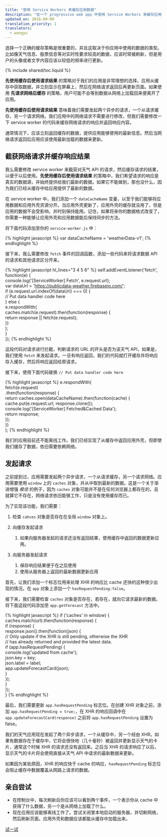 ```yaml
---
title: "使用 Service Workers 来缓存应用数据"
description: "在一个 progressive web app 中使用 Service Workers 来缓存应用数据"
updated_on: 2016-09-09
translation_priority: 1
translators:
  - wangyu
---
```


<p class="intro">
选择一个正确的缓存策略是很重要的，并且这取决于你应用中使用的数据的类型。比如像天气信息、股票信息等对实时性要求较高的数据，应该时常被刷新，但是用户的头像或者文字内容应该以较低的频率进行更新。
</p>


{% include shared/toc.liquid %}

**先使用缓存后使用请求结果** 的策略对于我们的应用是非常理想的选择。应用从缓存中获取数据，并立刻显示在屏幕上，然后在网络请求返回后再更新页面。如果使用 **先请求网络后缓存** 的策略，用户可能不会等到数据从网络上加载回来便离开了应用。

**先使用缓存后使用请求结果** 意味着我们需要发起两个异步的请求，一个从请求缓存，另一个请求网络。我们应用中的网络请求不需要进行修改，但我们需要修改一下 service worker 的代码来缓存网络请求的响应并返回响应内容。

通常情况下，应该立刻返回缓存的数据，提供应用能够使用的最新信息。然后当网络请求返回后应用应该使用最新加载的数据来更新。

## 截获网络请求并缓存响应结果

我么需要修改 service worker 来截获对天气 API 的请求，然后缓存请求的结果，以便于以后使用。**先使用缓存后使用请求结果** 的策略中，我们希望请求的响应是真实的数据源，并始终提供给我们最新的数据。如果它不能做到，那也没什么，因为我们已经从缓存中给应用提供了最新的数据。

在 service worker 中，我们添加一个 `dataCacheName` 变量，以至于我们能够将应用数据和应用外壳资源分开。当应用外壳更新了，应用外壳的缓存就没用了，但是应用的数据不会受影响，并时刻保持能用。记住，如果将来你的数据格式改变了，你需要一种能够让应用外壳和应用数据能后保持同步的方法。

将下面代码添加至你的 `service-worker.js` 中：

{% highlight javascript %}
var dataCacheName = 'weatherData-v1';
{% endhighlight %}

接下来，我么需要修改 `fetch` 事件的回调函数，添加一些代码来将请求数据 API 的请求和其他请求区分开来。

{% highlight javascript hl_lines="3 4 5 6" %}
self.addEventListener('fetch', function(e) {  
  console.log('[ServiceWorker] Fetch', e.request.url);  
  var dataUrl = 'https://publicdata-weather.firebaseio.com/';  
  if (e.request.url.indexOf(dataUrl) === 0) {  
    // Put data handler code here  
  } else {  
    e.respondWith(  
      caches.match(e.request).then(function(response) {  
        return response || fetch(e.request);  
      })  
    );  
  }  
});
{% endhighlight %}

这段代码对请求进行拦截，判断请求的 URL 的开头是否为该天气 API，如果是，我们使用 `fetch` 来发起请求。一旦有响应返回，我们的代码就打开缓存并将响应存入缓存，然后将响应返回给原请求。

接下来，使用下面代码替换 `// Put data handler code here`

{% highlight javascript %}
e.respondWith(  
  fetch(e.request)  
    .then(function(response) {  
      return caches.open(dataCacheName).then(function(cache) {  
        cache.put(e.request.url, response.clone());  
        console.log('[ServiceWorker] Fetched&Cached Data');  
        return response;  
      });  
    })  
);
{% endhighlight %}

我们的应用目前还不能离线工作。我们已经实现了从缓存中返回应用外壳，但即使我们缓存了数据，依旧需要依赖网络。

## 发起请求

之前提到过，应用需要发起两个异步请求，一个从请求缓存，另一个请求网络。应用需要使用 `window` 上的 `caches` 对象，并从中取到最新的数据。这是一个关于渐进增强 _极佳_ 的例子，因为 `caches` 对象可能并不是在任何浏览器上都存在的，且就算它不存在，网络请求依旧能够工作，只是没有使用缓存而已。

为了实现该功能，我们需要：

1. 检查 `cahces` 对象是否存在在全局 `window` 对象上。
1. 向缓存发起请求
    1. 如果向服务器发起的请求还没有返回结果，使用缓存中返回的数据更新应用。

1. 向服务器发起请求
    1. 保存响应结果便于在之后使用
    1. 使用从服务器上返回的最新数据更新应用

首先，让我们添加一个标志位用来处理 XHR 的响应比 cache 还快的这种很少出现的情况。在 `app` 对象上添加一个  `hasRequestPending:false`。

接下来，我们需要检查 `caches` 对象是否存在，若存在，就向它请求最新的数据。将下面这段代码添加至 `app.getForecast` 方法中。

{% highlight javascript %}
if ('caches' in window) {  
  caches.match(url).then(function(response) {  
    if (response) {  
      response.json().then(function(json) {  
        // Only update if the XHR is still pending, otherwise the XHR  
        // has already returned and provided the latest data.  
        if (app.hasRequestPending) {  
          console.log('updated from cache');  
          json.key = key;  
          json.label = label;  
          app.updateForecastCard(json);  
        }  
      });  
    }  
  });  
}
{% endhighlight %}

最后，我们需要更新 `app.hasRequestPending` 标志位。在创建 XHR 对象之前，添加 `app.hasRequestPending = true;`，在 XHR 的响应回调中在 `app.updateForecastCard(response)` 之前将 `app.hasRequestPending` 设置为 false。

我们的天气应用现在发起了两个异步请求，一个从缓存中，另一个经由 XHR。如果有数据存在于缓存中，它将会很快地（几十毫秒）被返回并更新显示天气的卡片，通常这个时候 XHR 的请求还没有返回来。之后当 XHR 的请求响应了以后，显示天气的卡片将会使用直接从天气 API 中请求的最新数据来更新。

如果因为某些原因，XHR 的响应快于 cache 的响应，`hasRequestPending` 标志位会阻止缓存中数据覆盖从网路上请求的数据。


## 亲自尝试

* 在控制台中，每次刷新后你应该可以看到两个事件，一个表示你从 cache 中获得了什么数据，另一个是从网络上加载了什么。
* 现在应用应该能够离线工作了。尝试关闭里本地启动的服务器，并切断网络，然后刷新页面。应用外壳和数据应该都能从缓存中加载出来。

<a href="https://weather-pwa-sample.firebaseapp.com/step-07/" class="mdl-button mdl-js-button mdl-button--raised mdl-button--colored">试一试</a>
